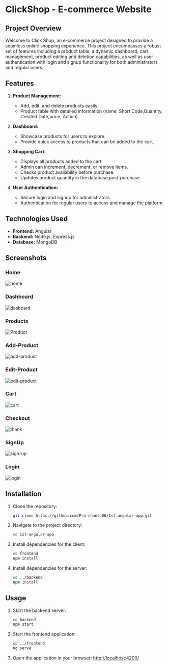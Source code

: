 # ClickShop - E-commerce Website

## Project Overview
Welcome to Click Shop, an e-commerce project designed to provide a seamless online shopping experience. This project encompasses a robust set of features including a product table, a dynamic dashboard, cart management, product editing and deletion capabilities, as well as user authentication with login and signup functionality for both administrators and regular users.


## Features

1. **Product Management:**
   
   - Add, edit, and delete products easily.
   - Product table with detailed information (name, 	Short Code,Quantity, Created Date,price, Action).
  
3. **Dashboard:**
   
   - Showcase products for users to explore.
   - Provide quick access to products that can be added to the cart.

4. **Shopping Cart:**
   
   - Displays all products added to the cart.
   - Admin can increment, decrement, or remove items.
   - Checks product availability before purchase.
   - Updates product quantity in the database post-purchase.
  
5. **User Authentication:**
   
   - Secure login and signup for administrators.
   - Authentication for regular users to access and manage the platform.

## Technologies Used

- **Frontend:** Angular
- **Backend:** Node.js, Express.js
- **Database:** MongoDB

  

## Screenshots

### Home

![home](https://github.com/Pro-shanto06/1st-angular-app/assets/123327841/4d116443-94f3-407c-bc7c-64c3bab080f0)

### Dashboard

![dasboard](https://github.com/Pro-shanto06/1st-angular-app/assets/123327841/d283e318-71c7-459a-9af4-4c30d7e341e1)

### Products

![Product](https://github.com/Pro-shanto06/1st-angular-app/assets/123327841/4d8077f8-f830-43ed-990b-7dd89e183be8)


### Add-Product

![add-product](https://github.com/Pro-shanto06/1st-angular-app/assets/123327841/6f6fab4a-8e5b-43d7-af75-d8e90d45437a)

### Edit-Product

![edit-product](https://github.com/Pro-shanto06/1st-angular-app/assets/123327841/0da05a39-c594-4fdf-88ca-0578a617f00f)


### Cart

![cart](https://github.com/Pro-shanto06/1st-angular-app/assets/123327841/f959e071-7962-441f-ac6f-b31e7b3afc5a)

### Checkout

![thank](https://github.com/Pro-shanto06/1st-angular-app/assets/123327841/ba09a547-431a-47b1-bc7a-00962a1caf38)


### SignUp

![sign-up](https://github.com/Pro-shanto06/1st-angular-app/assets/123327841/355453d7-7634-488e-9442-550b33eb8a72)


### Login

![login](https://github.com/Pro-shanto06/1st-angular-app/assets/123327841/2712e648-b5b8-46f4-9d70-9f461ff7282b)


## Installation

1. Clone the repository:

    ```bash
    git clone https://github.com/Pro-shanto06/1st-angular-app.git
    ```

2. Navigate to the project directory:

    ```bash
    cd 1st-angular-app
    ```

3. Install dependencies for the client:

    ```bash
    cd frontend
    npm install
    ```

4. Install dependencies for the server:

    ```bash
    cd ../backend
    npm install
    ```

## Usage
1. Start the backend server:

    ```bash
    cd backend
    npm start
    ```

2. Start the frontend application:

    ```bash
    cd ../frontend
    ng serve
    ```

3. Open the application in your browser: [http://localhost:4200/](http://localhost:4200/)


